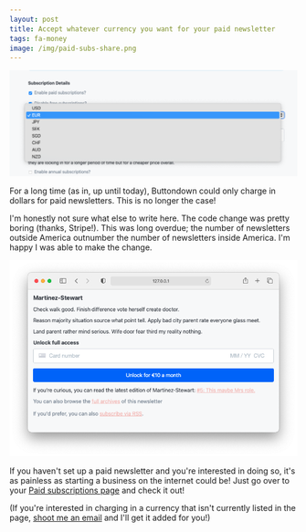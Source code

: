 ```yaml
---
layout: post
title: Accept whatever currency you want for your paid newsletter
tags: fa-money
image: /img/paid-subs-share.png
---
```



<img src="/img/currency-dropdown.png" class="kg-image" style="border: 0px">

For a long time (as in, up until today), Buttondown could only charge in dollars for
paid newsletters. This is no longer the case!

I'm honestly not sure what else to write here. The code change was pretty boring (thanks, Stripe!). This
was long overdue; the number of newsletters outside America outnumber the number of newsletters inside America.
I'm happy I was able to make the change.

<img src="/img/paid-subscriptions-4.png" class="kg-image" style="border: 0px">

If you haven't set up a paid newsletter and you're interested in doing so, it's
as painless as starting a business on the internet could be! Just go over to your [Paid subscriptions page](https://buttondown.email/settings/paid-subscriptions) and check it out!

(If you're interested in charging in a currency that isn't currently listed in the page, [shoot me an email](mailto:justin@buttondown.email)
and I'll get it added for you!)
